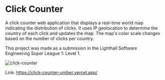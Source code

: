 # Click Counter

A click counter web application that displays a real-time world map indicating the distribution of clicks. It uses IP geolocation to determine the country of each click and updates the map. The map's color scale changes based on the number of clicks per country. 

This project was made as a submission in the Lighthall Software Engineering Super League 1: Level 1.

![click-counter](https://github.com/KathyJDev/click-counter/assets/65245095/899919ff-751e-46cf-91e9-60418dc0f88d)

Link: https://click-counter-umber.vercel.app/
